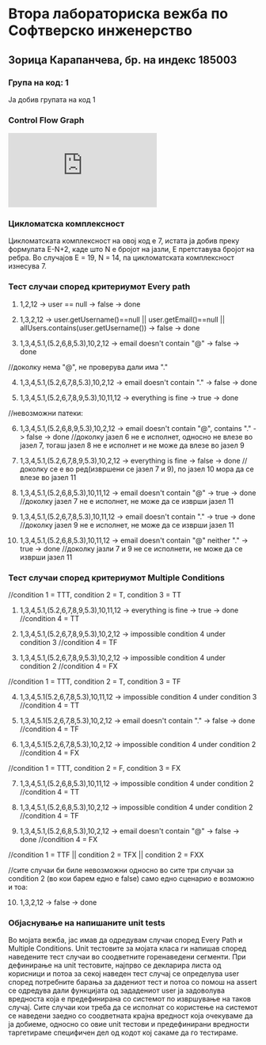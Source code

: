 # Втора лабораториска вежба по Софтверско инженерство

## Зорица Карапанчева, бр. на индекс 185003

### Група на код: 1

Ја добив групата на код 1

###  Control Flow Graph

![Слика од CFG](http://./185003%20-%20Control%20Flow%20Graph.pdf)

### Цикломатска комплексност

Цикломатската комплексност на овој код е 7, истата ја добив преку формулата E-N+2, каде што N е бројот на јазли, E претставува бројот на ребра. Во случајoв Е = 19, N = 14, па цикломатската комплексност изнесува 7.

### Тест случаи според критериумот  Every path

1. 1,2,12 -> user == null -> false -> done

2. 1,3,2,12 -> user.getUsername()==null || user.getEmail()==null || allUsers.contains(user.getUsername()) -> false -> done

3. 1,3,4,5.1,(5.2,6,8,5.3),10,2,12 -> email doesn't contain "@" -> false -> done

//доколку нема "@", не проверува дали има "."

4. 1,3,4,5.1,(5.2,6,7,8,5.3),10,2,12 -> email doesn't contain "." -> false -> done

5. 1,3,4,5.1,(5.2,6,7,8,9,5.3),10,11,12 -> everything is fine -> true -> done

//невозможни патеки:

6. 1,3,4,5.1,(5.2,6,8,9,5.3),10,2,12 -> email doesn't contain "@", contains "." -> false -> done //доколку јазел 6 не е исполнет, односно не влезе во јазел 7, тогаш јазел 8 не е исполнет и не може да влезе во јазел 9

7. 1,3,4,5.1,(5.2,6,7,8,9,5.3),10,2,12 -> everything is fine -> false -> done //доколку се е во ред(извршени се јазел 7 и 9), по јазел 10 мора да се влезе во јазел 11

8. 1,3,4,5.1,(5.2,6,8,5.3),10,11,12 -> email doesn't contain "@" -> true -> done //доколку јазел 7 не е исполнет, не може да се изврши јазел 11

9. 1,3,4,5.1,(5.2,6,7,8,5.3),10,11,12 -> email doesn't contain "." -> true -> done //доколку јазел 9 не е исполнет, не може да се изврши јазел 11

10. 1,3,4,5.1,(5.2,6,8,5.3),10,11,12 -> email doesn't contain "@" neither "." -> true -> done //доколку јазли 7 и 9 не се исполнети, не може да се изврши јазел 11

### Тест случаи според критериумот Multiple Conditions

//condition 1 = TTT, condition 2 = T, condition 3 = TT

1. 1,3,4,5.1,(5.2,6,7,8,9,5.3),10,11,12 -> everything is fine -> true -> done //condition 4 = TT

2. 1,3,4,5.1,(5.2,6,7,8,9,5.3),10,2,12 -> impossible condition 4 under condition 3 //condition 4 = TF

3. 1,3,4,5.1,(5.2,6,7,8,9,5.3),10,2,12 -> impossible condition 4 under condition 2 //condition 4 = FX



//condition 1 = TTT, condition 2 = T, condition 3 = TF

4. 1,3,4,5.1(5.2,6,7,8,5.3),10,11,12 -> impossible condition 4 under condition 3 //condition 4 = TT

5. 1,3,4,5.1(5.2,6,7,8,5.3),10,2,12 -> email doesn't contain "." -> false -> done //condition 4 = TF

6. 1,3,4,5.1(5.2,6,7,8,5.3),10,2,12 -> impossible condition 4 under condition 2 //condition 4 = FX



//condition 1 = TTT, condition 2 = F, condition 3 = FX

7. 1,3,4,5.1,(5.2,6,8,5.3),10,11,12 -> impossible condition 4 under condition 2 //condition 4 = TT

8. 1,3,4,5.1,(5.2,6,8,5.3),10,2,12 -> impossible condition 4 under condition 2 //condition 4 = TF

9. 1,3,4,5.1,(5.2,6,8,5.3),10,2,12 -> email doesn't contain "@" -> false -> done //condition 4 = FX



//condition 1 = TTF || condition 2 = TFX || condition 2 = FXX

//сите случаи би биле невозможни односно во сите три случаи за condition 2 (во кои барем едно е false) само едно сценарио е возможно и тоа:

10. 1,3,2,12 -> false -> done

### Објаснување на напишаните unit tests

Во мојата вежба, јас имав да одредувам случаи според Every Path и Multiple Conditions. Unit тестовите за мојата класа ги напишав според наведените тест случаи во соодветните горенаведени сегменти. При дефинирање на unit тестовите, најпрво се декларира листа од корисници и потоа за секој наведен тест случај се определува user според потребните барања за дадениот тест и потоа со помош на assert се одредува дали функцијата од зададениот user ја задоволува вредноста која е предефинирана со системот по извршување на таков случај. Сите случаи кои треба да се исполнат со користење на системот се наведени заедно со соодветната крајна вредност која очекуваме да ја добиеме, односно со овие unit тестови и предефинирани вредности таргетираме специфичен дел од кодот кој сакаме да го тестираме. 
